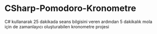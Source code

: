 # CSharp-Pomodoro-Kronometre
 C# kullanarak 25 dakikada seans bilgisini veren ardından 5 dakikalık mola için de zamanlayıcı oluşturabilen kronometre projesi
